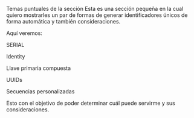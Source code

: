 Temas puntuales de la sección
Esta es una sección pequeña en la cual quiero mostrarles un par de formas de generar identificadores únicos de forma automática y también consideraciones.

Aquí veremos:

SERIAL

Identity

Llave primaria compuesta

UUIDs

Secuencias personalizadas



Esto con el objetivo de poder determinar cuál puede servirme y sus consideraciones.